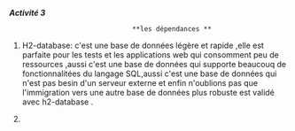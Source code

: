 ***Activité 3***


                                   **les dépendances **

1. H2-database:
    c'est une base de données légère et rapide ,elle est parfaite pour les tests et les applications web qui consomment peu de ressources ,aussi c'est une base de données qui supporte beaucouq de fonctionnalitées du langage SQL,aussi c'est une base de données qui n'est pas besin d'un serveur externe et enfin n'oublions pas que l'immigration vers une  autre base de données plus robuste est validé avec h2-database .

2.    
  